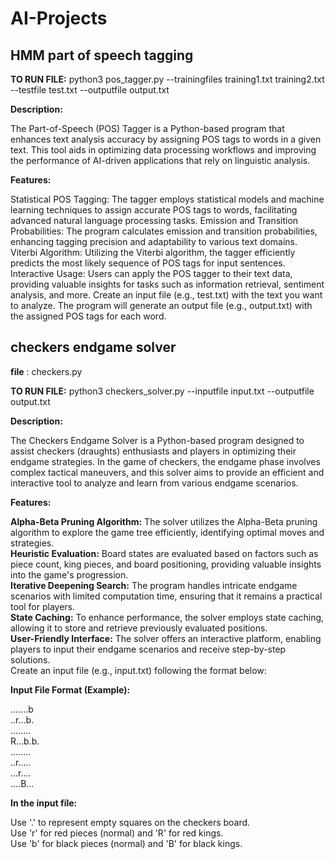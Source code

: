 # AI-Projects

## HMM part of speech tagging
**TO RUN FILE:** python3 pos_tagger.py --trainingfiles training1.txt training2.txt --testfile test.txt --outputfile output.txt

**Description:**

The Part-of-Speech (POS) Tagger is a Python-based program that enhances text analysis accuracy by assigning POS tags to words in a given text. This tool aids in optimizing data processing workflows and improving the performance of AI-driven applications that rely on linguistic analysis.

**Features:**

Statistical POS Tagging: The tagger employs statistical models and machine learning techniques to assign accurate POS tags to words, facilitating advanced natural language processing tasks.
Emission and Transition Probabilities: The program calculates emission and transition probabilities, enhancing tagging precision and adaptability to various text domains.
Viterbi Algorithm: Utilizing the Viterbi algorithm, the tagger efficiently predicts the most likely sequence of POS tags for input sentences.
Interactive Usage: Users can apply the POS tagger to their text data, providing valuable insights for tasks such as information retrieval, sentiment analysis, and more.
Create an input file (e.g., test.txt) with the text you want to analyze. The program will generate an output file (e.g., output.txt) with the assigned POS tags for each word.

## checkers endgame solver
**file** : checkers.py


**TO RUN FILE:** python3 checkers_solver.py --inputfile input.txt --outputfile output.txt

**Description:**

The Checkers Endgame Solver is a Python-based program designed to assist checkers (draughts) enthusiasts and players in optimizing their endgame strategies. In the game of checkers, the endgame phase involves complex tactical maneuvers, and this solver aims to provide an efficient and interactive tool to analyze and learn from various endgame scenarios.

**Features:**

**Alpha-Beta Pruning Algorithm:** The solver utilizes the Alpha-Beta pruning algorithm to explore the game tree efficiently, identifying optimal moves and strategies. <br>
**Heuristic Evaluation:** Board states are evaluated based on factors such as piece count, king pieces, and board positioning, providing valuable insights into the game's progression. <br>
**Iterative Deepening Search:** The program handles intricate endgame scenarios with limited computation time, ensuring that it remains a practical tool for players. <br>
**State Caching:** To enhance performance, the solver employs state caching, allowing it to store and retrieve previously evaluated positions. <br>
**User-Friendly Interface:** The solver offers an interactive platform, enabling players to input their endgame scenarios and receive step-by-step solutions. <br>
Create an input file (e.g., input.txt) following the format below:

**Input File Format (Example):**

.......b <br>
..r...b. <br>
........ <br>
R...b.b. <br>
........ <br>
..r..... <br>
...r.... <br>
....B... <br>

**In the input file:**

Use '.' to represent empty squares on the checkers board.<br>
Use 'r' for red pieces (normal) and 'R' for red kings.<br>
Use 'b' for black pieces (normal) and 'B' for black kings.<br>









